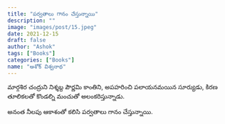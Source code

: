 ```yaml
---
title: "పర్వతాలు గానం చేస్తున్నాయి"
description: ""
image: "images/post/15.jpeg"
date: 2021-12-15
draft: false
author: "Ashok"
tags: ["Books"]
categories: ["Books"]
name: "అశోక్ విశ్వనాథ"
---
```

మార్గశిర చంద్రుని నిశ్శబ్ద పౌర్ణమి కాంతిని, అపహరించి పలాయనమయిన సూర్యుడు,
కిరణ తూలికలతో కొండల్ని మంచుతో అలంకరిస్తున్నాడు.

అనంత నీలపు ఆకాశంతో కలిసి పర్వతాలు గానం చేస్తున్నాయి.
